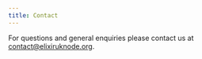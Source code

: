 ```yaml
---
title: Contact
---
```


For questions and general enquiries please contact us at <contact@elixiruknode.org>.
